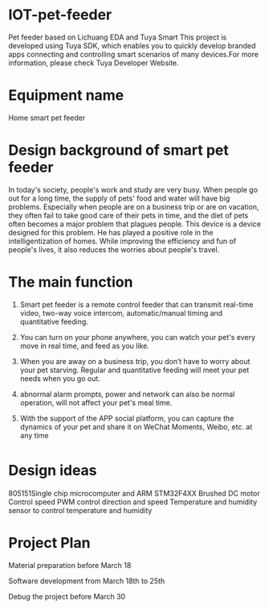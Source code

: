 # IOT-pet-feeder
Pet feeder based on Lichuang EDA and Tuya Smart
This project is developed using Tuya SDK, which enables you to quickly develop branded apps connecting and controlling smart scenarios of many devices.For more information, please check Tuya Developer Website.

Equipment name
==
Home smart pet feeder

Design background of smart pet feeder
==
In today's society, people's work and study are very busy. When people go out for a long time, the supply of pets' food and water will have big problems. Especially when people are on a business trip or are on vacation, they often fail to take good care of their pets in time, and the diet of pets often becomes a major problem that plagues people. This device is a device designed for this problem. He has played a positive role in the intelligentization of homes. While improving the efficiency and fun of people's lives, it also reduces the worries about people's travel.

The main function
==
1. Smart pet feeder is a remote control feeder that can transmit real-time video, two-way voice intercom, automatic/manual timing and quantitative feeding.

2. You can turn on your phone anywhere, you can watch your pet's every move in real time, and feed as you like.

3. When you are away on a business trip, you don’t have to worry about your pet starving. Regular and quantitative feeding will meet your pet needs when you go out.

4. abnormal alarm prompts, power and network can also be normal operation, will not affect your pet's meal time.

5. With the support of the APP social platform, you can capture the dynamics of your pet and share it on WeChat Moments, Weibo, etc. at any time

Design ideas　　 
==
805151Single chip microcomputer and ARM STM32F4XX Brushed DC motor Control speed PWM control direction and speed Temperature and humidity sensor to control temperature and humidity

Project Plan
==
Material preparation before March 18 

Software development from March 18th to 25th

Debug the project before March 30
